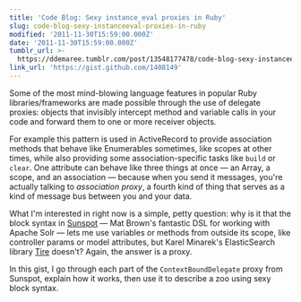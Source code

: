 ```yaml
---
title: 'Code Blog: Sexy instance_eval proxies in Ruby'
slug: code-blog-sexy-instanceeval-proxies-in-ruby
modified: '2011-11-30T15:59:00.000Z'
date: '2011-11-30T15:59:00.000Z'
tumblr_url: >-
  https://ddemaree.tumblr.com/post/13548177478/code-blog-sexy-instanceeval-proxies-in-ruby
link_url: 'https://gist.github.com/1408149'
---
```

Some of the most mind-blowing language features in popular Ruby libraries/frameworks are made possible through the use of delegate proxies: objects that invisibly intercept method and variable calls in your code and forward them to one or more receiver objects.

For example this pattern is used in ActiveRecord to provide association methods that behave like Enumerables sometimes, like scopes at other times, while also providing some association-specific tasks like `build` or `clear`. One attribute can behave like three things at once — an Array, a scope, and an association — because when you send it messages, you're actually talking to _association proxy_, a fourth kind of thing that serves as a kind of message bus between you and your data.

What I'm interested in right now is a simple, petty question: why is it that the block syntax in [Sunspot](http://github.com/sunspot/sunspot) — Mat Brown's fantastic DSL for working with Apache Solr — lets me use variables or methods from outside its scope, like controller params or model attributes, but Karel Minarek's ElasticSearch library [Tire](http://github.com/karmi/tire) doesn't? Again, the answer is a proxy.

In this gist, I go through each part of the `ContextBoundDelegate` proxy from Sunspot, explain how it works, then use it to describe a zoo using sexy block syntax.
